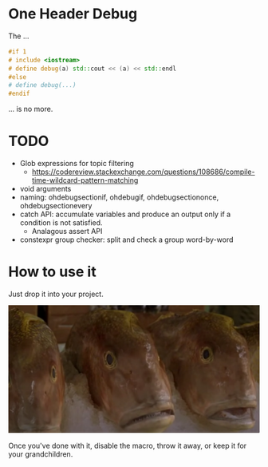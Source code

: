 # One Header Debug

The ...

```c++
#if 1 
# include <iostream>
# define debug(a) std::cout << (a) << std::endl
#else
# define debug(...) 
#endif
```

... is no more.

# TODO

- Glob expressions for topic filtering
  - https://codereview.stackexchange.com/questions/108686/compile-time-wildcard-pattern-matching
- void arguments
- naming: ohdebugsectionif, ohdebugif, ohdebugsectiononce, ohdebugsectionevery
- catch API: accumulate variables and produce an output only if a condition is not satisfied.
  - Analagous assert API
- constexpr group checker: split and check a group word-by-word

# How to use it

Just drop it into your project. 

![](./res/pussy.png)

Once you've done with it, disable the macro, throw it away, or keep it for your grandchildren.
